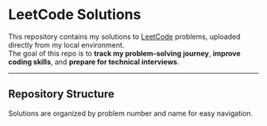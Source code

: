 #  LeetCode Solutions

This repository contains my solutions to [LeetCode](https://leetcode.com/) problems, uploaded directly from my local environment.  
The goal of this repo is to **track my problem-solving journey**, **improve coding skills**, and **prepare for technical interviews**.

---

##  Repository Structure
Solutions are organized by problem number and name for easy navigation.

